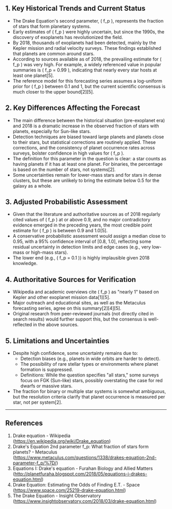 ## 1. Key Historical Trends and Current Status

- The Drake Equation's second parameter, \( f_p \), represents the fraction of stars that form planetary systems.
- Early estimates of \( f_p \) were highly uncertain, but since the 1990s, the discovery of exoplanets has revolutionized the field.
- By 2018, thousands of exoplanets had been detected, mainly by the Kepler mission and radial velocity surveys. These findings established that planets are common around stars.
- According to sources available as of 2018, the prevailing estimate for \( f_p \) was very high. For example, a widely referenced value in popular summaries is \( f_p = 0.99 \), indicating that nearly every star hosts at least one planet[5].
- The reference model for this forecasting series assumes a log-uniform prior for \( f_p \) between 0.1 and 1, but the current scientific consensus is much closer to the upper bound[2][5].

## 2. Key Differences Affecting the Forecast

- The main difference between the historical situation (pre-exoplanet era) and 2018 is a dramatic increase in the observed fraction of stars with planets, especially for Sun-like stars.
- Detection techniques are biased toward large planets and planets close to their stars, but statistical corrections are routinely applied. These corrections, and the consistency of planet occurrence rates across surveys, bolster confidence in high values for \( f_p \).
- The definition for this parameter in the question is clear: a star counts as having planets if it has at least one planet. For binaries, the percentage is based on the number of stars, not systems[2].
- Some uncertainties remain for lower-mass stars and for stars in dense clusters, but these are unlikely to bring the estimate below 0.5 for the galaxy as a whole.

## 3. Adjusted Probabilistic Assessment

- Given that the literature and authoritative sources as of 2018 regularly cited values of \( f_p \) at or above 0.9, and no major contradictory evidence emerged in the preceding years, the most credible point estimate for \( f_p \) is between 0.9 and 1.0[5].
- A conservative probabilistic assessment would assign a median close to 0.95, with a 95% confidence interval of [0.8, 1.0], reflecting some residual uncertainty in detection limits and edge cases (e.g., very low-mass or high-mass stars).
- The lower end (e.g., \( f_p = 0.1 \)) is highly implausible given 2018 knowledge.

## 4. Authoritative Sources for Verification

- Wikipedia and academic overviews cite \( f_p \) as "nearly 1" based on Kepler and other exoplanet mission data[1][5].
- Major outreach and educational sites, as well as the Metaculus forecasting series, agree on this summary[2][4][5].
- Original research from peer-reviewed journals (not directly cited in search results) would further support this, but the consensus is well-reflected in the above sources.

## 5. Limitations and Uncertainties

- Despite high confidence, some uncertainty remains due to:
  - Detection biases (e.g., planets in wide orbits are harder to detect).
  - The possibility of rare stellar types or environments where planet formation is suppressed.
  - Definitions: While the question specifies "all stars," some surveys focus on FGK (Sun-like) stars, possibly overstating the case for red dwarfs or massive stars.
- The fraction for binary or multiple star systems is somewhat ambiguous, but the resolution criteria clarify that planet occurrence is measured per star, not per system[2].

---

## References

1. Drake equation - Wikipedia (https://en.wikipedia.org/wiki/Drake_equation)
2. Drake's Equation 2nd parameter f_p: What fraction of stars form planets? - Metaculus (https://www.metaculus.com/questions/1338/drakes-equation-2nd-parameter-f_p/%7D/)
3. Equations I: Drake's equation - Furahan Biology and Allied Matters (http://planetfuraha.blogspot.com/2018/05/equations-i-drakes-equation.html)
4. Drake Equation: Estimating the Odds of Finding E.T. - Space (https://www.space.com/25219-drake-equation.html)
5. The Drake Equation - Insight Observatory (https://www.insightobservatory.com/2018/03/drake-equation.html)